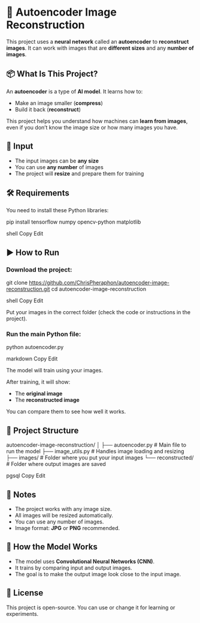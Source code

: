 # 🧠 Autoencoder Image Reconstruction

This project uses a **neural network** called an **autoencoder** to **reconstruct images**. It can work with images that are **different sizes** and any **number of images**.

## 📦 What Is This Project?

An **autoencoder** is a type of **AI model**. It learns how to:
- Make an image smaller (**compress**)
- Build it back (**reconstruct**)

This project helps you understand how machines can **learn from images**, even if you don’t know the image size or how many images you have.

## 📁 Input

- The input images can be **any size**
- You can use **any number** of images
- The project will **resize** and prepare them for training

## 🛠 Requirements

You need to install these Python libraries:

pip install tensorflow numpy opencv-python matplotlib

shell
Copy
Edit

## ▶️ How to Run

### Download the project:

git clone https://github.com/ChrisPheraphon/autoencoder-image-reconstruction.git cd autoencoder-image-reconstruction

shell
Copy
Edit

Put your images in the correct folder (check the code or instructions in the project).

### Run the main Python file:

python autoencoder.py

markdown
Copy
Edit

The model will train using your images.

After training, it will show:

- The **original image**
- The **reconstructed image**

You can compare them to see how well it works.

## 📂 Project Structure

autoencoder-image-reconstruction/ │ ├── autoencoder.py # Main file to run the model ├── image_utils.py # Handles image loading and resizing ├── images/ # Folder where you put your input images └── reconstructed/ # Folder where output images are saved

pgsql
Copy
Edit

## 💬 Notes

- The project works with any image size.
- All images will be resized automatically.
- You can use any number of images.
- Image format: **JPG** or **PNG** recommended.

## 🧠 How the Model Works

- The model uses **Convolutional Neural Networks (CNN)**.
- It trains by comparing input and output images.
- The goal is to make the output image look close to the input image.

## 📄 License

This project is open-source. You can use or change it for learning or experiments.
